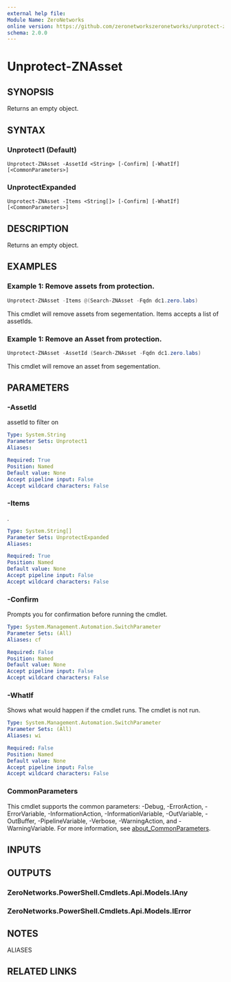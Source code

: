 ```yaml
---
external help file:
Module Name: ZeroNetworks
online version: https://github.com/zeronetworkszeronetworks/unprotect-znasset
schema: 2.0.0
---
```


# Unprotect-ZNAsset

## SYNOPSIS
Returns an empty object.

## SYNTAX

### Unprotect1 (Default)
```
Unprotect-ZNAsset -AssetId <String> [-Confirm] [-WhatIf] [<CommonParameters>]
```

### UnprotectExpanded
```
Unprotect-ZNAsset -Items <String[]> [-Confirm] [-WhatIf] [<CommonParameters>]
```

## DESCRIPTION
Returns an empty object.

## EXAMPLES

### Example 1: Remove assets from protection.
```powershell
Unprotect-ZNAsset -Items @(Search-ZNAsset -Fqdn dc1.zero.labs)

```

This cmdlet will remove assets from segementation.
Items accepts a list of assetIds.

### Example 1: Remove an Asset from protection.
```powershell
Unprotect-ZNAsset -AssetId (Search-ZNAsset -Fqdn dc1.zero.labs)

```

This cmdlet will remove an asset from segementation.

## PARAMETERS

### -AssetId
assetId to filter on

```yaml
Type: System.String
Parameter Sets: Unprotect1
Aliases:

Required: True
Position: Named
Default value: None
Accept pipeline input: False
Accept wildcard characters: False
```

### -Items
.

```yaml
Type: System.String[]
Parameter Sets: UnprotectExpanded
Aliases:

Required: True
Position: Named
Default value: None
Accept pipeline input: False
Accept wildcard characters: False
```

### -Confirm
Prompts you for confirmation before running the cmdlet.

```yaml
Type: System.Management.Automation.SwitchParameter
Parameter Sets: (All)
Aliases: cf

Required: False
Position: Named
Default value: None
Accept pipeline input: False
Accept wildcard characters: False
```

### -WhatIf
Shows what would happen if the cmdlet runs.
The cmdlet is not run.

```yaml
Type: System.Management.Automation.SwitchParameter
Parameter Sets: (All)
Aliases: wi

Required: False
Position: Named
Default value: None
Accept pipeline input: False
Accept wildcard characters: False
```

### CommonParameters
This cmdlet supports the common parameters: -Debug, -ErrorAction, -ErrorVariable, -InformationAction, -InformationVariable, -OutVariable, -OutBuffer, -PipelineVariable, -Verbose, -WarningAction, and -WarningVariable. For more information, see [about_CommonParameters](http://go.microsoft.com/fwlink/?LinkID=113216).

## INPUTS

## OUTPUTS

### ZeroNetworks.PowerShell.Cmdlets.Api.Models.IAny

### ZeroNetworks.PowerShell.Cmdlets.Api.Models.IError

## NOTES

ALIASES

## RELATED LINKS

